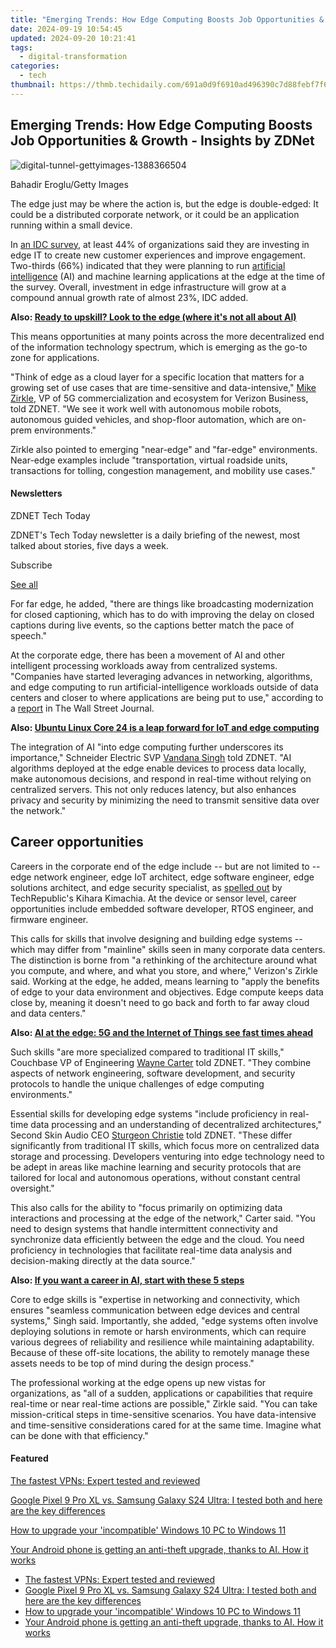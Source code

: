 ```yaml
---
title: "Emerging Trends: How Edge Computing Boosts Job Opportunities & Growth - Insights by ZDNet"
date: 2024-09-19 10:54:45
updated: 2024-09-20 10:21:41
tags:
  - digital-transformation
categories:
  - tech
thumbnail: https://thmb.techidaily.com/691a0d9f6910ad496390c7d88febf7f6a054b2a526595909cdbd9daef2d1d484.jpg
---
```


## Emerging Trends: How Edge Computing Boosts Job Opportunities & Growth - Insights by ZDNet

![digital-tunnel-gettyimages-1388366504](https://www.zdnet.com/a/img/resize/f131431f38abb33fd0f6ae3c4bcac919ddae0fe4/2024/06/28/122f0db8-426b-47c8-9ff5-fc7565a6aa7a/digital-tunnel-gettyimages-1388366504.jpg?auto=webp&width=1280)

Bahadir Eroglu/Getty Images

The edge just may be where the action is, but the edge is double-edged: It could be a distributed corporate network, or it could be an application running within a small device.

In [an IDC survey](https://www.equinix.com/resources/analyst-reports/idc-digital-experience), at least 44% of organizations said they are investing in edge IT to create new customer experiences and improve engagement. Two-thirds (66%) indicated that they were planning to run [artificial intelligence](https://www.zdnet.com/article/what-is-ai-heres-everything-you-need-to-know-about-artificial-intelligence/) (AI) and machine learning applications at the edge at the time of the survey. Overall, investment in edge infrastructure will grow at a compound annual growth rate of almost 23%, IDC added.

**Also: [Ready to upskill? Look to the edge (where it's not all about AI)](https://www.zdnet.com/article/ready-to-upskill-look-to-the-edge-where-its-not-all-about-ai/)**

This means opportunities at many points across the more decentralized end of the information technology spectrum, which is emerging as the go-to zone for applications.

"Think of edge as a cloud layer for a specific location that matters for a growing set of use cases that are time-sensitive and data-intensive," [Mike Zirkle](https://www.linkedin.com/in/zirkle/), VP of 5G commercialization and ecosystem for Verizon Business, told ZDNET. "We see it work well with autonomous mobile robots, autonomous guided vehicles, and shop-floor automation, which are on-prem environments." 

Zirkle also pointed to emerging "near-edge" and "far-edge" environments. Near-edge examples include "transportation, virtual roadside units, transactions for tolling, congestion management, and mobility use cases."

#### Newsletters

ZDNET Tech Today

ZDNET's Tech Today newsletter is a daily briefing of the newest, most talked about stories, five days a week.

 Subscribe

[See all](https://www.zdnet.com/newsletters/)

For far edge, he added, "there are things like broadcasting modernization for closed captioning, which has to do with improving the delay on closed captions during live events, so the captions better match the pace of speech."

At the corporate edge, there has been a movement of AI and other intelligent processing workloads away from centralized systems. "Companies have started leveraging advances in networking, algorithms, and edge computing to run artificial-intelligence workloads outside of data centers and closer to where applications are being put to use," according to a [report](https://www.wsj.com/articles/companies-put-ai-to-work-outside-the-cloud-trimming-costs-453b649e) in The Wall Street Journal. 

**Also: [Ubuntu Linux Core 24 is a leap forward for IoT and edge computing](https://www.zdnet.com/article/ubuntu-linux-core-24-a-leap-forward-for-iot-and-edge-computing/)**

The integration of AI "into edge computing further underscores its importance," Schneider Electric SVP [Vandana Singh](https://www.linkedin.com/in/vandana-singh-12876b5/) told ZDNET. "AI algorithms deployed at the edge enable devices to process data locally, make autonomous decisions, and respond in real-time without relying on centralized servers. This not only reduces latency, but also enhances privacy and security by minimizing the need to transmit sensitive data over the network."

## Career opportunities

Careers in the corporate end of the edge include -- but are not limited to -- edge network engineer, edge IoT architect, edge software engineer, edge solutions architect, and edge security specialist, as [spelled out](https://www.techrepublic.com/article/edge-computing-careers/) by TechRepublic's Kihara Kimachia. At the device or sensor level, career opportunities include embedded software developer, RTOS engineer, and firmware engineer. 

This calls for skills that involve designing and building edge systems -- which may differ from "mainline" skills seen in many corporate data centers. The distinction is borne from "a rethinking of the architecture around what you compute, and where, and what you store, and where," Verizon's Zirkle said. Working at the edge, he added, means learning to "apply the benefits of edge to your data environment and objectives. Edge compute keeps data close by, meaning it doesn't need to go back and forth to far away cloud and data centers."

**Also: [AI at the edge: 5G and the Internet of Things see fast times ahead](https://www.zdnet.com/article/ai-at-the-edge-fast-times-ahead-for-5g-and-the-internet-of-things/)**

Such skills "are more specialized compared to traditional IT skills," Couchbase VP of Engineering [Wayne Carter](https://www.linkedin.com/in/waynecarter/) told ZDNET. "They combine aspects of network engineering, software development, and security protocols to handle the unique challenges of edge computing environments."

Essential skills for developing edge systems "include proficiency in real-time data processing and an understanding of decentralized architectures," Second Skin Audio CEO [Sturgeon Christie](https://www.linkedin.com/in/sturgeon-christie-33a00758/) told ZDNET. "These differ significantly from traditional IT skills, which focus more on centralized data storage and processing. Developers venturing into edge technology need to be adept in areas like machine learning and security protocols that are tailored for local and autonomous operations, without constant central oversight."

This also calls for the ability to "focus primarily on optimizing data interactions and processing at the edge of the network," Carter said. "You need to design systems that handle intermittent connectivity and synchronize data efficiently between the edge and the cloud. You need proficiency in technologies that facilitate real-time data analysis and decision-making directly at the data source."

**Also: [If you want a career in AI, start with these 5 steps](https://www.zdnet.com/article/if-you-want-a-career-in-ai-start-with-these-5-steps/)**

Core to edge skills is "expertise in networking and connectivity, which ensures "seamless communication between edge devices and central systems," Singh said. Importantly, she added, "edge systems often involve deploying solutions in remote or harsh environments, which can require various degrees of reliability and resilience while maintaining adaptability. Because of these off-site locations, the ability to remotely manage these assets needs to be top of mind during the design process."

The professional working at the edge opens up new vistas for organizations, as "all of a sudden, applications or capabilities that require real-time or near real-time actions are possible," Zirkle said. "You can take mission-critical steps in time-sensitive scenarios. You have data-intensive and time-sensitive considerations cared for at the same time. Imagine what can be done with that efficiency." 

#### Featured

[The fastest VPNs: Expert tested and reviewed](https://www.zdnet.com/article/fastest-vpn/ "The fastest VPNs: Expert tested and reviewed")

[Google Pixel 9 Pro XL vs. Samsung Galaxy S24 Ultra: I tested both and here are the key differences](https://www.zdnet.com/article/google-pixel-9-pro-xl-vs-samsung-galaxy-s24-ultra/ "Google Pixel 9 Pro XL vs. Samsung Galaxy S24 Ultra: I tested both and here are the key differences")

[How to upgrade your 'incompatible' Windows 10 PC to Windows 11](https://www.zdnet.com/article/how-to-upgrade-your-incompatible-windows-10-pc-to-windows-11/ "How to upgrade your 'incompatible' Windows 10 PC to Windows 11")

[Your Android phone is getting an anti-theft upgrade, thanks to AI. How it works](https://www.zdnet.com/article/your-android-phone-is-getting-an-anti-theft-upgrade-thanks-to-ai-how-it-works/ "Your Android phone is getting an anti-theft upgrade, thanks to AI. How it works")

* [The fastest VPNs: Expert tested and reviewed](https://www.zdnet.com/article/fastest-vpn/ "The fastest VPNs: Expert tested and reviewed")
* [Google Pixel 9 Pro XL vs. Samsung Galaxy S24 Ultra: I tested both and here are the key differences](https://www.zdnet.com/article/google-pixel-9-pro-xl-vs-samsung-galaxy-s24-ultra/ "Google Pixel 9 Pro XL vs. Samsung Galaxy S24 Ultra: I tested both and here are the key differences")
* [How to upgrade your 'incompatible' Windows 10 PC to Windows 11](https://www.zdnet.com/article/how-to-upgrade-your-incompatible-windows-10-pc-to-windows-11/ "How to upgrade your 'incompatible' Windows 10 PC to Windows 11")
* [Your Android phone is getting an anti-theft upgrade, thanks to AI. How it works](https://www.zdnet.com/article/your-android-phone-is-getting-an-anti-theft-upgrade-thanks-to-ai-how-it-works/ "Your Android phone is getting an anti-theft upgrade, thanks to AI. How it works")

<ins class="adsbygoogle"
     style="display:block"
     data-ad-format="autorelaxed"
     data-ad-client="ca-pub-7571918770474297"
     data-ad-slot="1223367746"></ins>



<ins class="adsbygoogle"
     style="display:block"
     data-ad-client="ca-pub-7571918770474297"
     data-ad-slot="8358498916"
     data-ad-format="auto"
     data-full-width-responsive="true"></ins>
